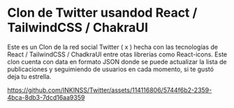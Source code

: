 # Clon de Twitter usandod React / TailwindCSS / ChakraUI

Este es un Clon de la red social Twitter ( x ) hecha con las tecnologías de React / TailwindCSS / ChadkraUI entre otas librerías como React-icons. Este clon cuenta con data en formato JSON donde se puede actualizar la lista de publicaciones y seguimiendo de usuarios en cada momento, si te gustó deja tu estrella.

https://github.com/INKINSS/Twitter/assets/114116806/5744f6b2-2359-4bca-8db3-7dcd16aa9359
